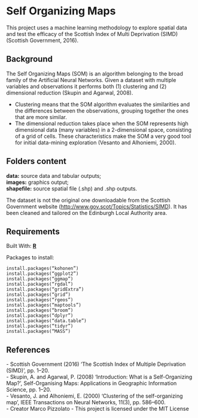 # Self Organizing Maps

This project uses a machine learning methodology to explore spatial data and test the efficacy of the Scottish Index of Multi Deprivation (SIMD) (Scottish Government, 2016).

## Background

The Self Organizing Maps (SOM) is an algorithm belonging to the broad family of the Artificial Neural Networks. Given a dataset
with multiple variables and observations it performs both (1) clustering and (2) dimensional reduction (Skupin and Agarwal, 2008).  
* Clustering means that the SOM algorithm evaluates the similarities and the differences between the observations, grouping together the ones that are more similar.  
* The dimensional reduction takes place when the SOM represents high dimensional data (many variables) in a 2-dimensional space, consisting of a grid of cells. These characteristics make the SOM a very good tool for initial data-mining exploration (Vesanto and Alhoniemi, 2000).

## Folders content

__data:__ source data and tabular outputs;  
__images:__ graphics output;  
__shapefile:__ source spatial file (.shp) and .shp outputs.  
  
The dataset is not the original one downloadable from the Scottish Government website (http://www.gov.scot/Topics/Statistics/SIMD). It has been cleaned and tailored on the Edinburgh Local Authority area.   


## Requirements

Built With: **[R](https://www.rstudio.com/)**   

Packages to install:

```
install.packages(“kohonen”)
install.packages(“ggplot2”)
install.packages(“ggmap”)
install.packages(“rgdal”)
install.packages(“gridExtra”)
install.packages(“grid”)
install.packages(“rgeos”)
install.packages(“maptools”)
install.packages(“broom”)
install.packages(“dplyr”)
install.packages(“data.table”)
install.packages(“tidyr”)
install.packages(“MASS”)
```

## References

\- Scottish Government (2016) ‘The Scottish Index of Multiple Deprivation (SIMD)’, pp. 1–20.  
\- Skupin, A. and Agarwal, P. (2008) ‘Introduction: What is a Self-Organizing Map?’, Self-Organising Maps:
  Applications in Geographic Information Science, pp. 1–20.  
\- Vesanto, J. and Alhoniemi, E. (2000) ‘Clustering of the self-organizing map’, IEEE Transactions on Neural
  Networks, 11(3), pp. 586–600.  
\- Creator Marco Pizzolato - This project is licensed under the MIT License   